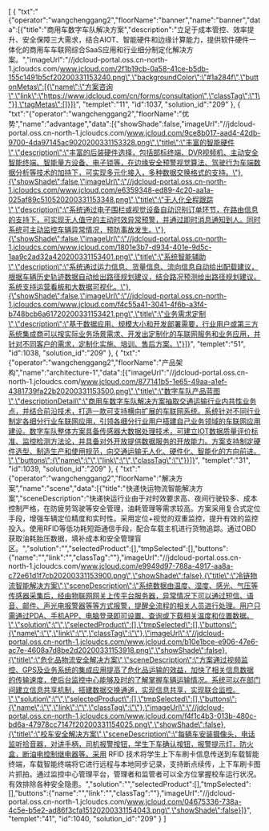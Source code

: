 [
	{
		"txt":"{\"operator\":\"wangchenggang2\",\"floorName\":\"banner\",\"name\":\"banner\",\"data\":[{\"title\":\"商用车数字车队解决方案\",\"description\":\"立足于成本管控、效率提升、安全保障三大需求，结合AIOT、智能硬件和边缘计算能力，提供软件硬件一体化的商用车车联网综合SaaS应用和行业细分制定化解决方案。\",\"imageUrl\":\"//jdcloud-portal.oss.cn-north-1.jcloudcs.com/www.jcloud.com/2f1b19cb-0a58-41ce-b5db-155c1491b5cf20200331153240.png\",\"backgroundColor\":\"#1a284f\",\"buttonMetas\":[{\"name\":\"方案咨询\",\"link\":\"https://www.jdcloud.com/cn/forms/consultation\",\"classTag\":\"1\"}],\"tagMetas\":[]}]}",
		"templet":"11",
		"id":1037,
		"solution_id":"209"
	},
	{
		"txt":"{\"operator\":\"wangchenggang2\",\"floorName\":\"优势\",\"name\":\"advantage\",\"data\":[{\"showShade\":false,\"imageUrl\":\"//jdcloud-portal.oss.cn-north-1.jcloudcs.com/www.jcloud.com/9ce8b017-aad4-42db-9700-4da97145ac9020200331153328.png\",\"title\":\"丰富的智能硬件\",\"description\":\"丰富的后装硬件选择，包括部标终端、DVR视频机、主动安全智能终端、智能量方设备、电子锁等，在边缘安全预警视觉算法、驾驶行为车端数据分析等技术的加持下，可实现多元化接入，多种数据交换格式的支持。\"},{\"showShade\":false,\"imageUrl\":\"//jdcloud-portal.oss.cn-north-1.jcloudcs.com/www.jcloud.com/e6359348-ed89-4c20-aa1a-025af89c510520200331153348.png\",\"title\":\"无人化全程跟踪\",\"description\":\"系统通过电子围栏或视觉设备自动识别订单环节，在路由信息的支持下，可实现无人值守的主动时效异常预警，并通过即时消息通知到人。同时系统可主动监控车辆异常情况，预防事故发生。\"},{\"showShade\":false,\"imageUrl\":\"//jdcloud-portal.oss.cn-north-1.jcloudcs.com/www.jcloud.com/1801e3b7-d934-401e-9d5c-1aa9c2ad32a420200331153401.png\",\"title\":\"系统智能辅助\",\"description\":\"系统通过运力信息、货量信息、流向信息自动给出配载建议，根据车辆历史轨迹数据自动给出路径规划建议，结合路况预测给出路径规划建议。系统支持运营看板和大数据可视化。\"},{\"showShade\":false,\"imageUrl\":\"//jdcloud-portal.oss.cn-north-1.jcloudcs.com/www.jcloud.com/f4c55a41-3041-4f6b-a3f4-b748bcb6a61720200331153421.png\",\"title\":\"业务需求定制\",\"description\":\"基于数据应用、规模大小和开发部署需要，行业用户或第三方系统集成商可以按实际业务场景需求、开发出定制化的车联网服务和业务应用，并针对不同客户的需求，定制化实施、培训、售后方案。\"}]}",
		"templet":"51",
		"id":1038,
		"solution_id":"209"
	},
	{
		"txt":"{\"operator\":\"wangchenggang2\",\"floorName\":\"产品架构\",\"name\":\"architecture-1\",\"data\":[{\"imageUrl\":\"//jdcloud-portal.oss.cn-north-1.jcloudcs.com/www.jcloud.com/877141b5-1e65-49aa-a1ef-4381739fa22b20200331153500.png\",\"title\":\"数字车队产品蓝图\",\"descriptionDetail\":\"商用车数字车队解决方案抽取交通运输行业内共性业务点，并结合前沿技术，打造一款可支持横向扩展的车联网系统。系统针对不同行业制定各细分行业车联网应用，引领各细分行业用户搭建自己业务领域的车联网应用建设。数字车队整体方案具备传感器大数据处理技术，可建立IOT数据质量评价标准、监控检测方法论，并具备对外开放提供数据服务的开放能力。方案支持制定硬件选型、制造生产和使用规范，向交通运输无人化、硬件化、智能化的方向前进。\",\"buttons\":{\"name\":\"\",\"link\":\"\",\"classTag\":\"\"}}]}",
		"templet":"31",
		"id":1039,
		"solution_id":"209"
	},
	{
		"txt":"{\"operator\":\"wangchenggang2\",\"floorName\":\"解决方案\",\"name\":\"scene\",\"data\":[{\"title\":\"快递快运物流智能解决方案\",\"sceneDescription\":\"快递快运行业由于对时效要求高、夜间行驶较多、成本控制严格，在防疲劳驾驶等安全管理，油耗管理等需求较高。方案采用复合式定位手段，增强车辆定位精度和实时性。采用定位+视觉的双重监控，提升有效的监控投入。使用RFID等低功耗短距通信手段，配合车载主机进行货物追踪。通过OBD获取油耗胎压数据，填补成本和安全管理盲区。\",\"solution\":\"\",\"selectedProduct\":[],\"tmpSelected\":[],\"buttons\":{\"name\":\"\",\"link\":\"\",\"classTag\":\"\"},\"imageUrl\":\"//jdcloud-portal.oss.cn-north-1.jcloudcs.com/www.jcloud.com/e9949d97-788a-4917-aa8a-c72e61d1f7cb20200331153900.png\",\"showShade\":false},{\"title\":\"冷链物流智能解决方案\",\"sceneDescription\":\"系统数据由温度、湿度、感光、气压等传感器采集后，经由物联网网关上传平台服务器，异常情况下可以通过短信、语音、邮件、声光电报警器等等方式报警，提醒全流程的相关人员进行处理。用户只需通过PDA、手机APP、电脑登录即可设置、查询或下载相关温度和位置数据。\",\"solution\":\"\",\"selectedProduct\":[],\"tmpSelected\":[],\"buttons\":{\"name\":\"\",\"link\":\"\",\"classTag\":\"\"},\"imageUrl\":\"//jdcloud-portal.oss.cn-north-1.jcloudcs.com/www.jcloud.com/b10e1bce-e906-47e6-ac7e-4608a7d8be2d20200331153918.png\",\"showShade\":false},{\"title\":\"危化品物流安全解决方案\",\"sceneDescription\":\"方案通过视频监控、GPS及业务系统的集成应用提高了危化品运输的效益，加快了相关信息数据的传输速度，使后台监控中心能够及时的了解掌握车辆运输情况。系统可以在部门间建立信息共享机制，搭建数据交换通道，实现信息共享，实现联合监控。\",\"solution\":\"\",\"selectedProduct\":[],\"tmpSelected\":[],\"buttons\":{\"name\":\"\",\"link\":\"\",\"classTag\":\"\"},\"imageUrl\":\"//jdcloud-portal.oss.cn-north-1.jcloudcs.com/www.jcloud.com/f4f1c4b3-013b-480c-bd6a-47978cc7147f20200331154025.png\",\"showShade\":false},{\"title\":\"校车安全解决方案\",\"sceneDescription\":\"每辆车安装摄像头，电话监听拾音器，对讲手柄，司机报警按钮，学生下车确认按钮，报警提示灯，防火盒，断油电控制继电器等。采用 RFID 技术将学生上下车刷卡信息传送到车载智能终端，车载智能终端将它进行远程与本地同步记录，支持断点续传，上下车刷卡图片抓拍。通过监控中心管理平台，管理者和监管者可以全方位掌握校车运行状况。有效排除各种安全隐患。\",\"solution\":\"\",\"selectedProduct\":[],\"tmpSelected\":[],\"buttons\":{\"name\":\"\",\"link\":\"\",\"classTag\":\"\"},\"imageUrl\":\"//jdcloud-portal.oss.cn-north-1.jcloudcs.com/www.jcloud.com/04675336-738a-4c5e-b5e2-ad86f3cfa15120200331154043.png\",\"showShade\":false}]}",
		"templet":"41",
		"id":1040,
		"solution_id":"209"
	}
]